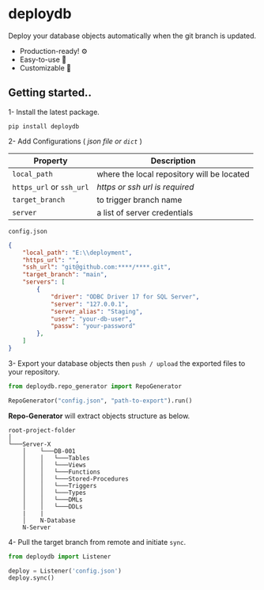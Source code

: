 # deploydb

Deploy your database objects automatically when the git branch is updated.

* Production-ready! ⚙️
* Easy-to-use 🔨
* Customizable 🔧


## Getting started..
1- Install the latest package. 

`pip install deploydb`

2- Add Configurations ( *json file or `dict`* )

|Property|Description|
|------------|-----------|
|`local_path`|where the local repository will be located|
|`https_url` or `ssh_url`|*https or ssh url is required*|
|`target_branch`|to trigger branch name|
|`server`|a list of server credentials|

`config.json`
```json
{
    "local_path": "E:\\deployment",
    "https_url": "",
    "ssh_url": "git@github.com:****/****.git",
    "target_branch": "main",
    "servers": [
        {
            "driver": "ODBC Driver 17 for SQL Server",
            "server": "127.0.0.1",
            "server_alias": "Staging",
            "user": "your-db-user",
            "passw": "your-password"
        },
    ]
}
```

3- Export your database objects then `push / upload` the exported files to your repository.
```python
from deploydb.repo_generator import RepoGenerator

RepoGenerator("config.json", "path-to-export").run()
```
**Repo-Generator** will extract objects structure as below.

```
root-project-folder
│
└───Server-X
    │    └───DB-001
    │    │   └───Tables
    │    │   └───Views
    │    │   └───Functions
    │    │   └───Stored-Procedures
    │    │   └───Triggers
    │    │   └───Types
    │    │   └───DMLs
    │    │   └───DDLs
    |    |
    │    N-Database
    N-Server
```

4- Pull the target branch from remote and initiate `sync`.

```python
from deploydb import Listener

deploy = Listener('config.json')
deploy.sync()
```
